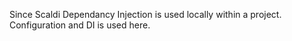 
Since Scaldi Dependancy Injection is used locally within a project.
Configuration and DI is used here.
 